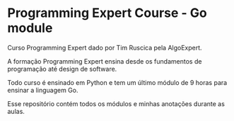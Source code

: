 # Programming Expert Course - Go module

Curso Programming Expert dado por Tim Ruscica pela AlgoExpert.

A formação Programming Expert ensina desde os fundamentos de programação até design de software.

Todo curso é ensinado em Python e tem um último módulo de 9 horas para ensinar a linguagem Go.

Esse repositório contém todos os módulos e minhas anotações durante as aulas.
